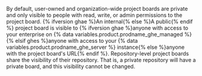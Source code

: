 By default, user-owned and organization-wide project boards are private and only visible to people with read, write, or admin permissions to the project board. {% ifversion ghae %}An internal{% else %}A public{% endif %} project board is visible to {% ifversion ghae %}anyone with access to your enterprise on {% data variables.product.prodname_ghe_managed %}{% elsif ghes %}anyone with access to your {% data variables.product.prodname_ghe_server %} instance{% else %}anyone with the project board's URL{% endif %}. Repository-level project boards share the visibility of their repository. That is, a private repository will have a private board, and this visibility cannot be changed.
